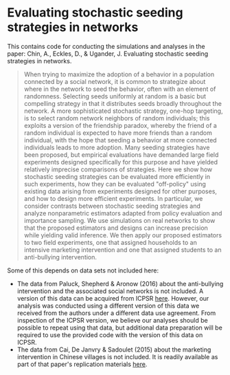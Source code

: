# Evaluating stochastic seeding strategies in networks

This contains code for conducting the simulations and analyses in the paper:
Chin, A., Eckles, D., &amp; Ugander, J. Evaluating stochastic seeding strategies in networks.
> When trying to maximize the adoption of a behavior in a population connected by a social network, it is common to strategize about where in the network to seed the behavior, often with an element of randomness. Selecting seeds uniformly at random is a basic but compelling strategy in that it distributes seeds broadly throughout the network. A more sophisticated stochastic strategy, one-hop targeting, is to select random network neighbors of random individuals; this exploits a version of the friendship paradox, whereby the friend of a random individual is expected to have more friends than a random individual, with the hope that seeding a behavior at more connected individuals leads to more adoption. Many seeding strategies have been proposed, but empirical evaluations have demanded large field experiments designed specifically for this purpose and have yielded relatively imprecise comparisons of strategies. Here we show how stochastic seeding strategies can be evaluated more efficiently in such experiments, how they can be evaluated "off-policy" using existing data arising from experiments designed for other purposes, and how to design more efficient experiments. In particular, we consider contrasts between stochastic seeding strategies and analyze nonparametric estimators adapted from policy evaluation and importance sampling. We use simulations on real networks to show that the proposed estimators and designs can increase precision while yielding valid inference. We then apply our proposed estimators to two field experiments, one that assigned households to an intensive marketing intervention and one that assigned students to an anti-bullying intervention.  

Some of this depends on data sets not included here:
- The data from Paluck, Shepherd &amp; Aronow (2016) about the anti-bullying intervention and the associated social networks is not included. A version of this data can be acquired from ICPSR [here](https://www.icpsr.umich.edu/web/civicleads/studies/37070/). However, our analysis was conducted using a different version of this data we received from the authors under a different data use agreement. From inspection of the ICPSR version, we believe our analyses should be possible to repeat using that data, but additional data preparation will be required to use the provided code with the version of this data on ICPSR.
- The data from Cai, De Janvry &amp; Sadoulet (2015) about the marketing intervention in Chinese villages is not included. It is readily available as part of that paper's replication materials [here](http://doi.org/10.3886/E113593V1). 
